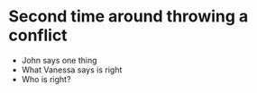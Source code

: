 # Second time around throwing a conflict

* John says one thing
* What Vanessa says is right 
* Who is right?
